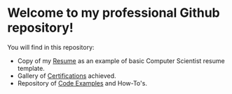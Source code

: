 # Welcome to my professional Github repository!
You will find in this repository:

* Copy of my [Resume](./resume_page.html) as an example of basic Computer Scientist resume template.
* Gallery of [Certifications](./certification_page.html) achieved.
* Repository of [Code Examples](./codes_page.html) and How-To's.
